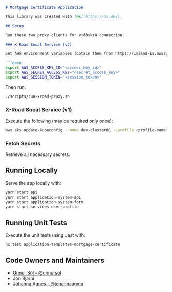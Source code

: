 ```markdown
# Mortgage Certificate Application

This library was created with [Nx](https://nx.dev).

## Setup

Run these two proxy clients for Þjóðskrá connection.

### X-Road Socat Service (v2)

Set AWS environment variables (obtain them from https://island-is.awsapps.com/start):

```bash
export AWS_ACCESS_KEY_ID="<access_key_id>"
export AWS_SECRET_ACCESS_KEY="<secret_access_key>"
export AWS_SESSION_TOKEN="<session_token>"
```

Then run:

```bash
./scripts/run-xroad-proxy.sh
```

### X-Road Socat Service (v1)

Execute the following (may be required only once):

```bash
aws eks update-kubeconfig --name dev-cluster01 --profile <profile-name> --region eu-west-1
```

### Fetch Secrets

Retrieve all necessary secrets.

## Running Locally

Serve the app locally with:

```bash
yarn start api
yarn start application-system-api
yarn start application-system-form
yarn start services-user-profile
```

## Running Unit Tests

Execute the unit tests using Jest with:

```bash
nx test application-templates-mortgage-certificate
```

## Code Owners and Maintainers

- [Unnur Sól - @unnursol](https://github.com/unnursolingimars)
- Jón Bjarni
- [Jóhanna Agnes - @johannaagma](https://github.com/johannaagma)
```
